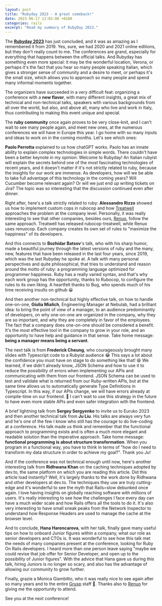 ```yaml
---
layout: post
title: "Rubyday 2023 - A great comeback!"
date: 2023-06-17 13:03:00 +0100
categories: rails
excerpt: "Read my summary of RubyDay 2023."
---
```


The [**Rubyday 2023**](https://2023.rubyday.it/) has just concluded, and it was as amazing as I remembered it from 2019. Yes, sure, we had 2020 and 2021 online editions, but they don't really count to me.
The conferences are grand, especially for everything that happens between the official talks.
And Rubyday has something even more special: it may be the wonderful location, Verona, or perhaps it's the fact that you hear so many people speaking Italian, which gives a stronger sense of community and a desire to meet, or perhaps it's the small size, which allows you to approach so many people and spend many informal moments together.

The organizers have succeeded in a very difficult feat: organizing a conference with a **new flavor**, with many different insights, a great mix of technical and non-technical talks, speakers with various backgrounds from all over the world, but also, and above all, many who live and work in Italy, thus contributing to making this event unique and special.

The **ruby community** once again proves to be very close-knit, and I can't wait to see many people again, and meet new ones, at the numerous conferences we will have in Europe this year.
I go home with so many inputs and ideas to work on in the coming months.
Let's see which ones:

**Paolo Perrotta** explained to us how chatGPT works. Paolo has an innate ability to explain complex technologies in simple words. There couldn't have been a better keynote in my opinion: Welcome to Rubyday! An Italian rubyist will explain the secrets behind one of the most fascinating technologies of recent years, and it doesn't matter if it's not strictly related to ruby, because the insights for our work are immense. As developers, how will we be able to take full advantage of this technology in the coming years? Will Cucumber become relevant again? Or will we just end up writing tickets on Jira? The topic was so interesting that the discussion continued even after dinner.

Right after, here's a talk strictly related to ruby: **Alessandro Rizzo** showed us how to implement custom cops in rubocop and how [Treatwell](https://www.treatwell.it/) approaches the problem at the company level. Personally, it was really interesting to see that other companies, besides ours, [Renuo](https://www.renuo.ch/), follow the same approach. Treatwell has released rubocop-treatwell, while Renuo uses renuocop. Each company creates its own set of rules to "maximize the happiness" of its developers.

And this connects to **Bozhidar Batsov**'s talk, who with his sharp humor, made a beautiful journey through the latest versions of ruby and the many, new, features that have been released in the last four years, since 2019, which was the last Rubyday he spoke at.
A talk with many personal perspectives and quite philosophical, that tries to understand and reason around the motto of ruby: a programming language optimized for programmer happiness. Ruby has a really varied syntax, and that's why each work group has the opportunity, thanks to Rubocop, to configure the rules to its own liking.
A heartfelt thanks to Bug, who spends much of his time receiving insults on github 😀

And then another non-technical but highly effective talk, on how to handle one-on-one, **Giulia Mialich**, Engineering Manager at Nebulab, had a brilliant idea: to bring the point of view of a manager, to an audience predominantly of developers, on why one-on-one are organized in the company, why they are so important, and why they are completely in favor of the employees. The fact that a company does one-on-one should be considered a benefit. It's the most effective tool in the company to grow in your role, and an opportunity to have help and guidance in that sense. Take home message: **being a manager means being a servant**.

The next talk is from **Frederick Cheung**, who courageously brought many slides with Typescript code to a Rubyist audience 😂
This says a lot about the confidence you must have on stage to do something like that! 😆
We learned, if we didn't already know, JSON Schema and how to use it to reduce the possibility of errors when implementing our APIs and communicating with them from our frontend. JSON Schema can be used to test and validate what is returned from our Ruby-written APIs, but at the same time allows us to automatically generate Type Definitions in Typescript. In this way, if our APIs change, we will have errors already at compile-time on our frontend. 🤯
I can't wait to use this strategy in the future to have even more stable APIs and even safer integration with the frontend.

A brief lightning talk from **Sergey Sergyenko** to invite us to Euruko 2023 and then another technical talk from **Ju Liu**. His talks are always very fun and he's one of the few I know who still has the courage to do live-coding at a conference. His talk made us think and remember that the functional approach to programming exists and is often a much more elegant and readable solution than the imperative approach.
Take home message: **functional programming is about structure transformation**. When you program in a functional way, you have to think in terms of "how do I need to transform my data structure in order to achieve my goal?".
Thank you Ju!

And if the conference was not technical enough until now, here's another interesting talk from **Ridhwana Khan** on the caching techniques adopted by dev.to, the same platform on which you are reading this article. Did this article load instantly? Well, it's largely thanks to the work done by Ridhwana and other developers at dev.to. The techniques they use are truly cutting-edge and it's wonderful to see the myth that Rails=slow debunked once again. I love having insights on globally reaching software with millions of users. It's really interesting to see how the challenges I face every day can have a much wider scale and how Rails offers all the tools to do it. It's also very interesting to have small sneak peaks from the Network Inspector to understand how Response Headers are used to manage the cache at the browser level.

And to conclude, **Hana Harencarova**, with her talk, finally gave many useful tips on how to onboard Junior figures within a company, what our role as senior developers and CTOs is. It was wonderful to see how this talk met the needs of many companies present at the conference, looking for Ruby On Rails developers. I heard more than one person leave saying "maybe we could revise that job offer for Senior Developer, and open up to the possibility of Junior figures". With the advice that Hana gave us during this talk, hiring Juniors is no longer so scary, and also has the advantage of allowing our community to grow further.

Finally, grazie a Monica Giambitto, who it was really nice to see again after so many years and to the entire [Grusp](https://www.grusp.org/en/) staff 👏. Thanks also to [Renuo](https://www.renuo.ch/) for giving me the opportunity to attend.

See you at the next conference!
